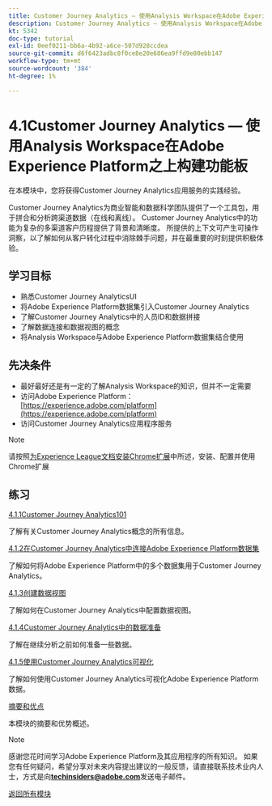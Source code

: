 ```yaml
---
title: Customer Journey Analytics — 使用Analysis Workspace在Adobe Experience Platform之上构建功能板
description: Customer Journey Analytics — 使用Analysis Workspace在Adobe Experience Platform之上构建功能板
kt: 5342
doc-type: tutorial
exl-id: 0eef0211-bb6a-4b92-a6ce-507d928ccdea
source-git-commit: d6f6423adbc8f0ce8e20e686ea9ffd9e80ebb147
workflow-type: tm+mt
source-wordcount: '384'
ht-degree: 1%

---
```


# 4.1Customer Journey Analytics — 使用Analysis Workspace在Adobe Experience Platform之上构建功能板

在本模块中，您将获得Customer Journey Analytics应用服务的实践经验。

Customer Journey Analytics为商业智能和数据科学团队提供了一个工具包，用于拼合和分析跨渠道数据（在线和离线）。 Customer Journey Analytics中的功能为复杂的多渠道客户历程提供了背景和清晰度。 所提供的上下文可产生可操作洞察，以了解如何从客户转化过程中消除棘手问题，并在最重要的时刻提供积极体验。

## 学习目标

- 熟悉Customer Journey AnalyticsUI
- 将Adobe Experience Platform数据集引入Customer Journey Analytics
- 了解Customer Journey Analytics中的人员ID和数据拼接
- 了解数据连接和数据视图的概念
- 将Analysis Workspace与Adobe Experience Platform数据集结合使用

## 先决条件

- 最好最好还是有一定的了解Analysis Workspace的知识，但并不一定需要
- 访问Adobe Experience Platform： [https://experience.adobe.com/platform](https://experience.adobe.com/platform)
- 访问Customer Journey Analytics应用程序服务

>[!NOTE]
>
>请按照[为Experience League文档安装Chrome扩展](../../gettingstarted/gettingstarted/ex1.md)中所述，安装、配置并使用Chrome扩展

## 练习

[4.1.1Customer Journey Analytics101](./ex1.md)

了解有关Customer Journey Analytics概念的所有信息。

[4.1.2在Customer Journey Analytics中连接Adobe Experience Platform数据集](./ex2.md)

了解如何将Adobe Experience Platform中的多个数据集用于Customer Journey Analytics。

[4.1.3创建数据视图](./ex3.md)

了解如何在Customer Journey Analytics中配置数据视图。

[4.1.4Customer Journey Analytics中的数据准备](./ex4.md)

了解在继续分析之前如何准备一些数据。

[4.1.5使用Customer Journey Analytics可视化](./ex5.md)

了解如何使用Customer Journey Analytics可视化Adobe Experience Platform数据。

[摘要和优点](./summary.md)

本模块的摘要和优势概述。

>[!NOTE]
>
>感谢您花时间学习Adobe Experience Platform及其应用程序的所有知识。 如果您有任何疑问，希望分享对未来内容提出建议的一般反馈，请直接联系技术业内人士，方式是向&#x200B;**techinsiders@adobe.com**&#x200B;发送电子邮件。

[返回所有模块](../../../overview.md)
